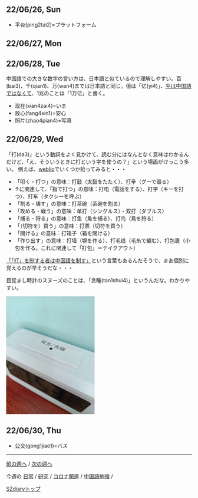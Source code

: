 ## 22/06/26, Sun

- 平台(ping2tai2)=プラットフォーム


## 22/06/27, Mon


## 22/06/28, Tue

中国語での大きな数字の言い方は、日本語と似ているので理解しやすい。百(bai3)、千(qian1)、万(wan4)までは日本語と同じ。億は「亿(yi4)」、[兆は中国語ではなくて](https://tabinideyoo.com/%E8%AA%AD%E3%81%BF%E7%89%A9%E3%81%84%E3%82%8D%E3%81%84%E3%82%8D/grammar/trillion/)、1兆のことは「1万亿」と書く。

- 现在(xian4zai4)=いま
- 放心(fang4xin1)=安心
- 照片(zhao4pian4)=写真


## 22/06/29, Wed

「打(da3)」という動詞をよく見かけて、読む分にはなんとなく意味はわかるんだけど、「え、そういうときに打という字を使うの？」という場面がけっこう多い。
例えば、[weblio](https://cjjc.weblio.jp/content/%E6%89%93)でいくつか拾ってみると・・・

- 「叩く・打つ」の意味：打鼓（太鼓をたたく）、打拳（グーで殴る）
- ↑に関連して、「指で打つ」の意味：打电（電話をする）、打字（キーを打つ）、打车（タクシーを呼ぶ）
- 「割る・壊す」の意味：打茶碗（茶碗を割る）
- 「攻める・戦う」の意味：单打（シングルス）・双打（ダブルス）
- 「捕る・狩る」の意味：打鱼（魚を捕る）、打鸟（鳥を狩る）
- 「（切符を）買う」の意味：打票（切符を買う）
- 「開ける」の意味：打箱子（箱を開ける）
- 「作り出す」の意味：打墙（塀を作る）、打毛线（毛糸で編む）、打包裹（小包を作る。これに関連して「打包」＝テイクアウト）

[「「打」を制する者は中国語を制す」](https://nativecamp.net/blog/20200625_Chinese_study)という言葉もあるんだそうで、まあ個別に覚えるのが早そうだな・・・


目覚まし時計のスヌーズのことは、「贪睡(tan1shui4)」というんだな。わかりやすい。

<img src="https://github.com/akita11/SZdiary/blob/main/diary/photo/2022-06-29_07.51.45.jpg" width="240px">


## 22/06/30, Thu

- 公交(gong1jiao1)=バス

***

[前の週へ](2206-3.md) /
[次の週へ](2207-1.md)

今週の
[日常](../diary/2206-4.md) /
[研究](../research/2206-4.md) /
[コロナ関連](../covid19/2206-4.md) / 
[中国語勉強](../chinese/2206-4.md) / 

[SZdiaryトップ](../../README.md)
